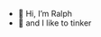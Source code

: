 - 👋 Hi, I’m Ralph
- 👀 and I like to tinker

<!--- 
 - 🌱 I’m currently learning ...
 - 💞️ I’m looking to collaborate on ...
 - 📫 How to reach me ...
--->

<!---
r-moeritz/r-moeritz is a ✨ special ✨ repository because its `README.md` (this file) appears on your GitHub profile.
You can click the Preview link to take a look at your changes.
--->
